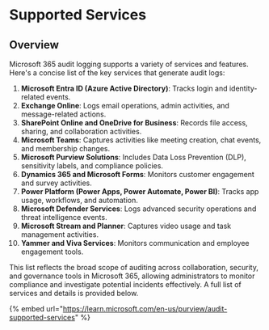 # Supported Services

## Overview

Microsoft 365 audit logging supports a variety of services and features. Here's a concise list of the key services that generate audit logs:

1. **Microsoft Entra ID (Azure Active Directory)**: Tracks login and identity-related events.
2. **Exchange Online**: Logs email operations, admin activities, and message-related actions.
3. **SharePoint Online and OneDrive for Business**: Records file access, sharing, and collaboration activities.
4. **Microsoft Teams**: Captures activities like meeting creation, chat events, and membership changes.
5. **Microsoft Purview Solutions**: Includes Data Loss Prevention (DLP), sensitivity labels, and compliance policies.
6. **Dynamics 365 and Microsoft Forms**: Monitors customer engagement and survey activities.
7. **Power Platform (Power Apps, Power Automate, Power BI)**: Tracks app usage, workflows, and automation.
8. **Microsoft Defender Services**: Logs advanced security operations and threat intelligence events.
9. **Microsoft Stream and Planner**: Captures video usage and task management activities.
10. **Yammer and Viva Services**: Monitors communication and employee engagement tools.

This list reflects the broad scope of auditing across collaboration, security, and governance tools in Microsoft 365, allowing administrators to monitor compliance and investigate potential incidents effectively. A full list of services and details is provided below.&#x20;

{% embed url="https://learn.microsoft.com/en-us/purview/audit-supported-services" %}
